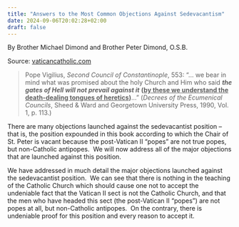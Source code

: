 ```yaml
---
title: "Answers to the Most Common Objections Against Sedevacantism"
date: 2024-09-06T20:02:28+02:00
draft: false
---
```



By Brother Michael Dimond and Brother Peter Dimond, O.S.B.

Source: [vaticancatholic.com](https://vaticancatholic.com/sedevacantism-sedevacantists)

<blockquote>
<p>Pope Vigilius, <em>Second Council of Constantinople</em>, 553: “… we bear in mind what was promised about the holy Church and Him who said <strong><em>the gates of Hell will not prevail against it</em></strong> <strong>(<u>by these we understand the death-dealing tongues of heretics</u>)</strong>…” (<em>Decrees of the Ecumenical Councils</em>, Sheed &amp; Ward and Georgetown University Press, 1990, Vol. 1, p. 113.)</p>
</blockquote>

<p>There are many objections launched against the sedevacantist position – that is, the position expounded in this book according to which the Chair of St. Peter is vacant because the post-Vatican II “popes” are not true popes, but non-Catholic antipopes.  We will now address all of the major objections that are launched against this position.</p>

<p>We have addressed in much detail the major objections launched against the sedevacantist position.  We can see that there is nothing in the teaching of the Catholic Church which should cause one not to accept the undeniable fact that the Vatican II sect is not the Catholic Church, and that the men who have headed this sect (the post-Vatican II “popes”) are not popes at all, but non-Catholic antipopes.  On the contrary, there is undeniable proof for this position and every reason to accept it.</p>

